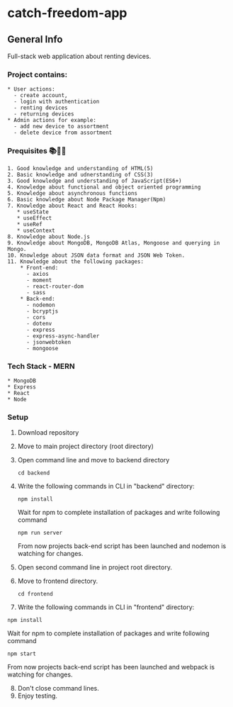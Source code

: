 # catch-freedom-app
## General Info
Full-stack web application about renting devices.

### Project contains:
    * User actions:
      - create account,
      - login with authentication
      - renting devices
      - returning devices 
    * Admin actions for example:
      - add new device to assortment
      - delete device from assortment

### Prequisites 📚📓:scroll:
    1. Good knowledge and understanding of HTML(5)
    2. Basic knowledge and udnerstanding of CSS(3)
    3. Good knowledge and understanding of JavaScript(ES6+)
    4. Knowledge about functional and object oriented programming
    5. Knowledge about asynchronous functions
    6. Basic knowledge about Node Package Manager(Npm)
    7. Knowledge about React and React Hooks:
       * useState 
       * useEffect 
       * useRef 
       * useContext
    8. Knowledge about Node.js
    9. Knowledge about MongoDB, MongoDB Atlas, Mongoose and querying in Mongo.
    10. Knowledge about JSON data format and JSON Web Token.
    11. Knowledge about the following packages:
        * Front-end:
          - axios
          - moment
          - react-router-dom
          - sass
        * Back-end:
          - nodemon
          - bcryptjs
          - cors
          - dotenv
          - express
          - express-async-handler
          - jsonwebtoken
          - mongoose
          
          
### Tech Stack - MERN
    * MongoDB
    * Express
    * React
    * Node
    
### Setup
1. Download repository
2. Move to main project directory (root directory)
3. Open command line and move to backend directory

   ```
   cd backend
   ```
   
4. Write the following commands in CLI in "backend" directory:

   ```
   npm install
   ```
   
   Wait for npm to complete installation of packages and write following command
   
   ```
   npm run server
   ```
  
   From now projects back-end script has been launched and nodemon is watching for changes.
   
 5. Open second command line in project root directory.
 6. Move to frontend directory.
 
    ```
    cd frontend
    ```
    
 7. Write the following commands in CLI in "frontend" directory:
 
   ```
   npm install
   ```
   
   Wait for npm to complete installation of packages and write following command
   
   ```
   npm start
   ```
   
   From now projects back-end script has been launched and webpack is watching for changes.
 
 8. Don't close command lines.
 9. Enjoy testing.
